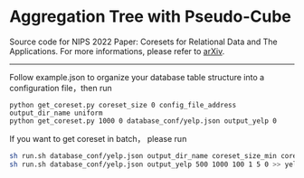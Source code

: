 # Aggregation Tree with Pseudo-Cube

Source code for NIPS 2022 Paper: Coresets for Relational Data and The Applications. For more informations, please refer to [arXiv](https://arxiv.org/abs/2210.04249).

---
Follow example.json to organize your database table structure into a configuration file，then run

``` 
python get_coreset.py coreset_size 0 config_file_address output_dir_name uniform
python get_coreset.py 1000 0 database_conf/yelp.json output_yelp 0
```

If you want to get coreset in batch， please run

``` sh
sh run.sh database_conf/yelp.json output_dir_name coreset_size_min coreset_size_max coreset_size_step time_min time_max uniform >> log_file
sh run.sh database_conf/yelp.json output_yelp 500 1000 100 1 5 0 >> yelp.log
```

